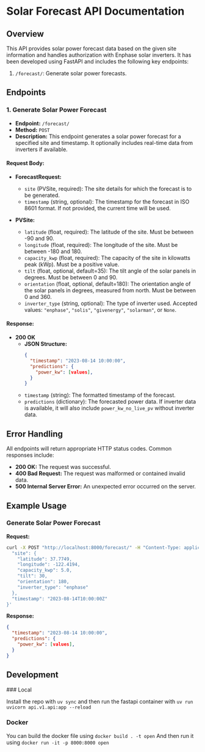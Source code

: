 # Solar Forecast API Documentation

## Overview

This API provides solar power forecast data based on the given site information and handles authorization with Enphase solar inverters. It has been developed using FastAPI and includes the following key endpoints:

1. `/forecast/`: Generate solar power forecasts.

## Endpoints

### 1. Generate Solar Power Forecast

- **Endpoint:** `/forecast/`
- **Method:** `POST`
- **Description:** This endpoint generates a solar power forecast for a specified site and timestamp. It optionally includes real-time data from inverters if available.

#### Request Body:

- **ForecastRequest:**
  - `site` (PVSite, required): The site details for which the forecast is to be generated.
  - `timestamp` (string, optional): The timestamp for the forecast in ISO 8601 format. If not provided, the current time will be used.

- **PVSite:**
  - `latitude` (float, required): The latitude of the site. Must be between -90 and 90.
  - `longitude` (float, required): The longitude of the site. Must be between -180 and 180.
  - `capacity_kwp` (float, required): The capacity of the site in kilowatts peak (kWp). Must be a positive value.
  - `tilt` (float, optional, default=35): The tilt angle of the solar panels in degrees. Must be between 0 and 90.
  - `orientation` (float, optional, default=180): The orientation angle of the solar panels in degrees, measured from north. Must be between 0 and 360.
  - `inverter_type` (string, optional): The type of inverter used. Accepted values: `"enphase"`, `"solis"`, `"givenergy"`, `"solarman"`, or `None`.

#### Response:

- **200 OK**
  - **JSON Structure:**
    ```json
    {
      "timestamp": "2023-08-14 10:00:00",
      "predictions": {
        "power_kw": [values],
      }
    }
    ```
  - `timestamp` (string): The formatted timestamp of the forecast.
  - `predictions` (dictionary): The forecasted power data. If inverter data is available, it will also include `power_kw_no_live_pv` without inverter data.

## Error Handling

All endpoints will return appropriate HTTP status codes. Common responses include:

- **200 OK:** The request was successful.
- **400 Bad Request:** The request was malformed or contained invalid data.
- **500 Internal Server Error:** An unexpected error occurred on the server.

## Example Usage

### Generate Solar Power Forecast

**Request:**

```bash
curl -X POST "http://localhost:8000/forecast/" -H "Content-Type: application/json" -d '{
  "site": {
    "latitude": 37.7749,
    "longitude": -122.4194,
    "capacity_kwp": 5.0,
    "tilt": 30,
    "orientation": 180,
    "inverter_type": "enphase"
  },
  "timestamp": "2023-08-14T10:00:00Z"
}'
```

**Response:**

```json
{
  "timestamp": "2023-08-14 10:00:00",
  "predictions": {
    "power_kw": [values],
  }
}
```


## Development

### Local

Install the repo with
```uv sync```
and then run the fastapi container with
```uv run uvicorn api.v1.api:app --reload ```

### Docker

You can build the docker file using
```docker build . -t open```
And then run it using
```docker run -it -p 8000:8000 open```